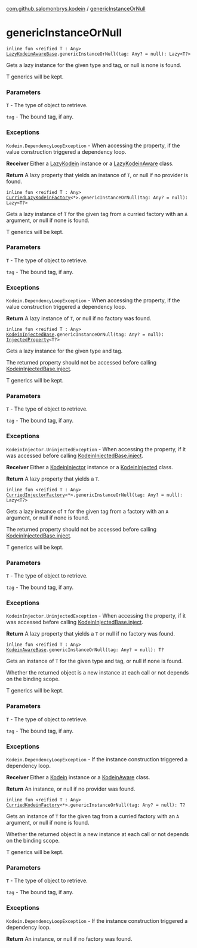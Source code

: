 [com.github.salomonbrys.kodein](index.md) / [genericInstanceOrNull](.)

# genericInstanceOrNull

`inline fun <reified T : Any> `[`LazyKodeinAwareBase`](-lazy-kodein-aware-base/index.md)`.genericInstanceOrNull(tag: Any? = null): Lazy<T?>`

Gets a lazy instance for the given type and tag, or null is none is found.

T generics will be kept.

### Parameters

`T` - The type of object to retrieve.

`tag` - The bound tag, if any.

### Exceptions

`Kodein.DependencyLoopException` - When accessing the property, if the value construction triggered a dependency loop.

**Receiver**
Either a [LazyKodein](-lazy-kodein/index.md) instance or a [LazyKodeinAware](-lazy-kodein-aware.md) class.

**Return**
A lazy property that yields an instance of `T`, or null if no provider is found.

`inline fun <reified T : Any> `[`CurriedLazyKodeinFactory`](-curried-lazy-kodein-factory/index.md)`<*>.genericInstanceOrNull(tag: Any? = null): Lazy<T?>`

Gets a lazy instance of `T` for the given tag from a curried factory with an `A` argument, or null if none is found.

T generics will be kept.

### Parameters

`T` - The type of object to retrieve.

`tag` - The bound tag, if any.

### Exceptions

`Kodein.DependencyLoopException` - When accessing the property, if the value construction triggered a dependency loop.

**Return**
A lazy instance of `T`, or null if no factory was found.

`inline fun <reified T : Any> `[`KodeinInjectedBase`](-kodein-injected-base/index.md)`.genericInstanceOrNull(tag: Any? = null): `[`InjectedProperty`](-injected-property/index.md)`<T?>`

Gets a lazy instance for the given type and tag.

The returned property should not be accessed before calling [KodeinInjectedBase.inject](-kodein-injected-base/inject.md).

T generics will be kept.

### Parameters

`T` - The type of object to retrieve.

`tag` - The bound tag, if any.

### Exceptions

`KodeinInjector.UninjectedException` - When accessing the property, if it was accessed before calling [KodeinInjectedBase.inject](-kodein-injected-base/inject.md).

**Receiver**
Either a [KodeinInjector](-kodein-injector/index.md) instance or a [KodeinInjected](-kodein-injected.md) class.

**Return**
A lazy property that yields a `T`.

`inline fun <reified T : Any> `[`CurriedInjectorFactory`](-curried-injector-factory/index.md)`<*>.genericInstanceOrNull(tag: Any? = null): Lazy<T?>`

Gets a lazy instance of `T` for the given tag from a factory with an `A` argument, or null if none is found.

The returned property should not be accessed before calling [KodeinInjectedBase.inject](-kodein-injected-base/inject.md).

T generics will be kept.

### Parameters

`T` - The type of object to retrieve.

`tag` - The bound tag, if any.

### Exceptions

`KodeinInjector.UninjectedException` - When accessing the property, if it was accessed before calling [KodeinInjectedBase.inject](-kodein-injected-base/inject.md).

**Return**
A lazy property that yields a `T` or null if no factory was found.

`inline fun <reified T : Any> `[`KodeinAwareBase`](-kodein-aware-base/index.md)`.genericInstanceOrNull(tag: Any? = null): T?`

Gets an instance of `T` for the given type and tag, or null if none is found.

Whether the returned object is a new instance at each call or not depends on the binding scope.

T generics will be kept.

### Parameters

`T` - The type of object to retrieve.

`tag` - The bound tag, if any.

### Exceptions

`Kodein.DependencyLoopException` - If the instance construction triggered a dependency loop.

**Receiver**
Either a [Kodein](-kodein/index.md) instance or a [KodeinAware](-kodein-aware.md) class.

**Return**
An instance, or null if no provider was found.

`inline fun <reified T : Any> `[`CurriedKodeinFactory`](-curried-kodein-factory/index.md)`<*>.genericInstanceOrNull(tag: Any? = null): T?`

Gets an instance of `T` for the given tag from a curried factory with an `A` argument, or null if none is found.

Whether the returned object is a new instance at each call or not depends on the binding scope.

T generics will be kept.

### Parameters

`T` - The type of object to retrieve.

`tag` - The bound tag, if any.

### Exceptions

`Kodein.DependencyLoopException` - If the instance construction triggered a dependency loop.

**Return**
An instance, or null if no factory was found.

